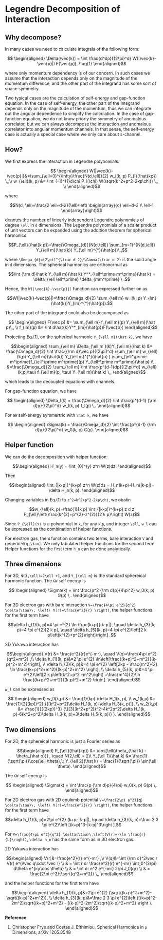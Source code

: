 
# Legendre Decomposition of Interaction


## Why decompose?

In many cases we need to calculate integrals of the following form:
```math
   \begin{aligned}
\Delta(\vec{k}) = \int \frac{d^dp}{{2\pi}^d} W(|\vec{k}-\vec{p}|) F(\vec{p}),
\tag{1}
   \end{aligned}
```
where only momentum dependency is of our concern. In such cases we assume that the interaction depends only on the magnitude of the momentum difference, and the other part of the integrand has some sort of space symmetry.

Two typical cases are the calculation of self-energy and gap-function equation. In the case of self-energy, the other part of the integrand depends only on the magnitude of the momentum, thus we can integrate out the angular dependence to simplify the calculation. In the case of gap-function equation, we do not know priorly the symmetry of anomalous correlator, but we can always decompose the interaction and anomalous correlator into angular momentum channels. In that sense, the self-energy case is actually a special case where we only care about s-channel.


## How?
We first express the interaction in Legendre polynomials:
```math
   \begin{aligned}
W(|\vec{k}-\vec{p}|)&=\sum_{\ell=0}^{\infty}\frac{N(d,\ell)}{2} w_l(k, p) P_{l}(\hat{kp}) \,,\\
w_{\ell}(k, p) &= \int_{-1}^{1}d\chi P_l(\chi) W(\sqrt{k^2+p^2-2kp\chi}) \,, \\
   \end{aligned}
```
where 
```math
N(d, \ell)=\frac{2 \ell+d-2}{\ell}\left(
\begin{array}{c}
\ell+d-3 \\
\ell-1
\end{array}\right)
```
denotes the number of linearly independent Legendre polynomials of degree ``\ell`` in ``d`` dimensions.
The Legendre polynomials of a scalar product of unit vectors can be expanded using the addition theorem for spherical harmonics
```math
P_{\ell}(\hat{k p})=\frac{\Omega_{d}}{N(d,\ell)} \sum_{m=1}^{N(d,\ell)} Y_{\ell m}(\hat{k}) Y_{\ell m}^{*}(\hat{p})\,,
```
where ``\Omega_{d}=(2\pi)^{\frac d 2}/\Gamma(\frac d 2)`` is the solid angle in ``d`` dimensions. The spherical harmonics are orthonormal as 
```math
\int {\rm d}\hat k Y_{\ell m}(\hat k)  Y^*_{\ell^\prime m^\prime}(\hat k)  = \delta_{\ell \ell^\prime} \delta_{mm^\prime} \,.
```
Hence, the ``W(|\vec{k}-\vec{p}|)`` function can expressed further on as
```math
W(|\vec{k}-\vec{p}|)=\frac{\Omega_d}{2} \sum_{\ell m}  w_l(k, p) Y_{lm}(\hat{k})Y_{lm}^{*}(\hat{p}).
```

The other part of the integrand could also be decomposed as
```math
   \begin{aligned}   
   F(\vec p) &= \sum_{\ell m} f_{\ell m}(p) Y_{\ell m}(\hat p)\,, \\
f_{lm}(p) &= \int d\hat{k}Y^*_{lm}(\hat{p})F(\vec{p})
   \end{aligned}
```

Projecting Eq.(1), on the spherical harmonic ``Y_{\ell m}(\hat k)``, we have
```math
\begin{aligned}
\sum_{\ell m} \Delta_{\ell m }(k)Y_{\ell m}(\hat k) &= \frac{\Omega_d}{2} \int \frac{{\rm d}\vec p}{(2\pi)^d} \sum_{\ell m} w_{\ell}(k,p)   Y_{\ell m}(\hat{k}) Y_{\ell m}^{*}(\hat{p} ) \sum_{\ell^\prime m^\prime}f_{\ell^\prime m^\prime}(p) Y_{\ell^\prime m^\prime}(\hat p)  \\
&=\frac{\Omega_d}{2} \sum_{\ell m} \int \frac{p^{d-1}dp}{(2\pi)^d}  w_{\ell}(k,p,\tau) f_{\ell m}(p, \tau) Y_{\ell m}(\hat k) \,,
\end{aligned}
```
which leads to the decoupled equations with channels.

For gap-function equation, we have
```math
   \begin{aligned}
\Delta_l(k) = \frac{\Omega_d}{2}  \int \frac{p^{d-1} {\rm d}p}{(2\pi)^d} w_l(k, p) f_l(p) \,.
   \end{aligned}
```
For ``GW`` self-energy symmertric with ``\hat k``, we have
```math
   \begin{aligned}
\Sigma(k) = \frac{\Omega_d}{2}  \int \frac{p^{d-1} {\rm d}p}{(2\pi)^d} w_0(k, p) G(p).
   \end{aligned}
```

## Helper function

We can do the decomposition with helper function:
```math
\begin{aligned}
H_n(y) = \int_{0}^{y} z^n W(z)dz.
\end{aligned}
```
Then
```math
\begin{aligned}
\int_{|k-p|}^{k+p} z^n W(z)dz = H_n(k+p)-H_n(|k-p|)= \delta H_n(k, p).
\end{aligned}
```
Changing variables in Eq.(1) to ``z^2=k^2+p^2-2kp\chi``, we obatin 
```math
w_{\ell}(k, p)=\frac{1}{k p} \int_{|k-p|}^{k+p} z d z P_{\ell}\left(\frac{k^{2}+p^{2}-z^{2}}{2 k p}\right) W(z)
```
Since ``P_{\ell}(x)`` is a polynomial in ``x``, for any ``k``,``p``, and integer ``\ell``, ``w_l`` can be expressed as the combination of helper functions.

For electron gas, the ``W`` function contains two terms, bare interaction ``V`` and generic ``W(q,\tau)``. We only tabulated helper functions for the second term. Helper functions for the first term ``h_n`` can be done analytically.

## Three dimensions
For 3D, ``N(3,\ell)=2\ell +1``, and ``Y_{\ell m}`` is the standard sphereical harmonic function. The ``GW`` self energy is
```math
   \begin{aligned}
\Sigma(k) =   \int \frac{p^2 {\rm d}p}{4\pi^2} w_0(k, p) G(p) \,.
   \end{aligned}
```
For 3D electron gas with bare interaction ``V=\frac{4\pi e^2}{q^2} \delta(\tau)\, \left( V(r)=\frac{e^2}{r} \right)``, the helper functions for the first term have
```math
\delta h_{1}(k, p)=4 \pi e^{2} \ln \frac{k+p}{|k-p|}, \quad \delta h_{3}(k, p)=4 \pi e^{2}[2 k p], \quad \delta h_{5}(k, p)=4 \pi e^{2}\left[2 k p\left(k^{2}+p^{2}\right)\right] .
```
3D Yukawa interaction has
```math
\begin{aligned}
V(r) &= \frac{e^2}{r}e^{-mr}, \quad V(q)=\frac{4\pi e^2}{q^2+m^2} ,\\
\delta h_{1}(k, p)&=2 \pi e^{2} \ln\left[\frac{(k+p)^2+m^2}{(k-p)^2+m^2}\right], \\
\delta h_{3}(k, p)&=4 \pi e^{2} \left[2kp - \frac{m^2}{2} \ln \frac{(k+p)^2+m^2}{(k-p)^2+m^2} \right], \\
\delta h_{5}(k, p)&=4 \pi e^{2}\left[2 k p\left(k^2+p^2 -m^2\right) +\frac{m^4}{2}\ln \frac{(k+p)^2+m^2}{(k-p)^2+m^2} \right].
\end{aligned}
```

``w_l`` can be expressed as
```math
   \begin{aligned}
w_0(k,p) &= \frac{1}{kp} \delta H_1(k, p), \\
w_1(k,p) &= \frac{1}{2{(kp)}^2} {[(k^2+p^2)\delta H_1(k, p)-\delta H_3(k, p)]}, \\
w_2(k,p) &= \frac{1}{{(2kp)}^3}
{\{[3{(k^2+p^2)}^2-4k^2p^2]\delta H_1(k, p)-6(k^2+p^2)\delta H_3(k, p)+3\delta H_5(k, p)\} }.
   \end{aligned}
```

## Two dimensions
For 2D, the sphereical harmonic is just a Fourier series as
```math
\begin{aligned}
 P_{\ell}(\hat{kp}) &=  \cos[\ell(\theta_{\hat k} - \theta_{\hat p})] , \quad N(2,\ell) = 2\\
Y_{\ell 1}(\hat k) &= \frac{1}{\sqrt{\pi}}\cos(\ell \theta),\;  Y_{\ell 2}(\hat k) = \frac{1}{\sqrt{\pi}} \sin(\ell \theta).
\end{aligned}
```
The ``GW`` self energy is
```math
   \begin{aligned}
\Sigma(k) =   \int \frac{p {\rm d}p}{4\pi} w_0(k, p) G(p) \,.
   \end{aligned}
```
For 2D electron gas with 2D coulomb potential ``V=\frac{2\pi e^2}{q} \delta(\tau)\, \left( V(r)=\frac{e^2}{r} \right)``, 
the helper functions for the first term have
```math
\delta h_{1}(k, p)=2\pi e^{2} (k+p-|k-p|), \quad \delta h_{3}(k, p)=\frac 2 3 \pi e^{2}\left [(k+p)^3-|k-p|^3\right ].
```
For ``V=\frac{4\pi e^2}{q^2} \delta(\tau)\,\left(V(r)=-\ln \frac{r}{L}\right)``, ``\delta h_n`` has the same form as in 3D electron gas. 

2D Yukawa interaction has
```math
\begin{aligned}
V(r)&=\frac{e^2}{r} e^{-mr} ,\\
V(q)&=\int {\rm d}^2\vec r V(r) e^{i\vec q\cdot \vec r} \\
    & = \int r dr \frac{e^2}{r} e^{-mr} \int_0^{2\pi} d\theta e^{iqr\cos \theta} \\
    & = \int dr e^2 e^{-mr} 2\pi J_0(qr) \\
    & = \frac{2\pi e^2}{\sqrt{q^2+m^2}} \,,
\end{aligned}
```
and the helper functions for the first term have
```math
\begin{aligned}
\delta h_{1}(k, p)&=2\pi e^{2} (\sqrt{(k+p)^2+m^2}-\sqrt{(k-p)^2+m^2}), \\
\delta h_{3}(k, p)&=\frac 2 3 \pi e^{2}\left ([(k+p)^2-2m^2]\sqrt{(k+p)^2+m^2} - [(k-p)^2-2m^2]\sqrt{(k-p)^2+m^2} \right ).
\end{aligned}
```

**Reference**:
1. Christopher Frye and Costas J. Efthimiou, Spherical Harmonics in ``p`` Dimensions, arXiv 1205.3548